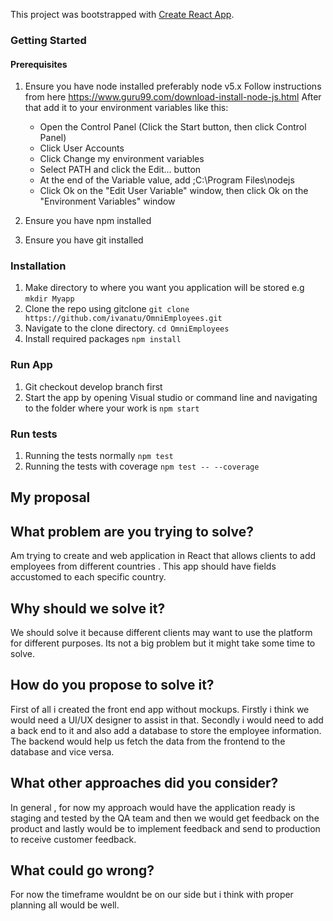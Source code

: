 


This project was bootstrapped with [Create React App](https://github.com/facebookincubator/create-react-app).

### Getting Started
  #### Prerequisites
  1. Ensure you have node installed preferably node v5.x 
     Follow instructions from here https://www.guru99.com/download-install-node-js.html 
     After that add it to your environment variables like this:
     - Open the Control Panel (Click the Start button, then click Control Panel)
     - Click User Accounts
     - Click Change my environment variables
     - Select PATH and click the Edit... button
     - At the end of the Variable value, add ;C:\Program Files\nodejs
     - Click Ok on the "Edit User Variable" window, then click Ok on the "Environment Variables" window
     
  2. Ensure you have npm installed
  3. Ensure you have git installed

### Installation
  1. Make directory to where you want you application will be stored e.g
   `mkdir Myapp`
  2. Clone the repo using gitclone
   `git clone https://github.com/ivanatu/OmniEmployees.git`
  3. Navigate to the clone directory.
   `cd OmniEmployees`
  4. Install required packages
   `npm install`

### Run App
  1. Git  checkout develop branch first
  2. Start the app by opening Visual studio or command line and navigating to the folder where your work is
   `npm start`

### Run tests
  1. Running the tests normally
   `npm test`
  2. Running the tests with coverage
   `npm test -- --coverage`


## My proposal

## What problem are you trying to solve?
Am trying to create and web application in React that allows clients to add employees from different countries . This app
should have fields accustomed to each specific country.
## Why should we solve it?
We should solve it because different clients may want to use the platform for different purposes.
Its not a big problem but it might take some time to solve.
## How do you propose to solve it?
First of all i created the front end app without mockups. Firstly i think we would need a UI/UX designer to assist in that.
Secondly i would need to add a back end to it and also add a database to store the employee information.
The backend would help us fetch the data from the frontend to the database and vice versa.
## What other approaches did you consider?
In general , for now my approach would have the application ready is staging and tested by the QA team and then we would get 
feedback on the product and lastly would be to implement feedback and send to production to receive customer feedback.
## What could go wrong?
For now the timeframe wouldnt be on our side but i think with proper planning all would be well.

